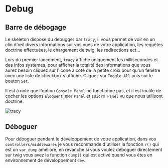 # Debug

## Barre de débogage
Le skeleton dispose du debugger bar `tracy`, il vous permet de voir en un clin d'œil divers informations sur vos vues de votre application, les requêtes doctrine effectuées, le chargement de twig, les redirections ect...

Lors du premier lancement, `tracy` affiche uniquement les millisecondes et des infos systèmes, pour afficher la totalité des informations que vous aurez besoin cliquez sur l'icone à coté de la petite croix pour qu'un fenêtre avec une liste de checkbox s'affiche. Cliquez sur `Toggle All` puis sur le bouton `Set`.

Il est à noté que l'option `Console Panel` ne fonctionne pas, et il est inutile de cocher les options `Eloquent ORM Panel` et `Idiorm Panel` vu que nous utilisont doctrine.

![tracy](/assets/img/tracy.png)

## Déboguer
Pour déboguer pendant le développement de votre application, dans vos `controllers/middlewares` je vous recommande d'utiliser la fonction `r()` qui est un `var_dump` amélioré, en revanche si vous voulez déboguer directement sur twig vous avez la function `dump()` qui est activé quand vous êtes en environnement de développement `dev`.

